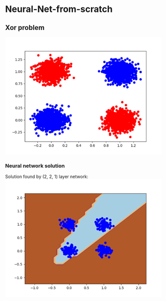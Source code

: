 # Neural-Net-from-scratch

## Xor problem
![alt text](https://github.com/TheRiverBank/Neural-Net-from-scratch/blob/main/data.png)

### Neural network solution
Solution found by (2, 2, 1) layer network:
![alt text](https://github.com/TheRiverBank/Neural-Net-from-scratch/blob/main/Contour2.png)
